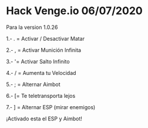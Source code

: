 # Hack Venge.io 06/07/2020

Para la version 1.0.26

1.- . = Activar / Desactivar Matar

2.- , = Activar Munición Infinita

3.- '= Activar Salto Infinito

4.- / = Aumenta tu Velocidad

5.- ; = Alternar Aimbot

6.- [= Te teletransporta lejos

7.- ] = Alternar ESP (mirar enemigos)

¡Activado esta el ESP y Aimbot!
